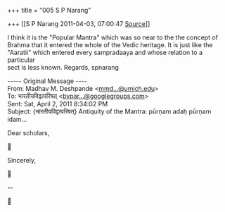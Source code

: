 +++
title = "005 S P Narang"

+++
[[S P Narang	2011-04-03, 07:00:47 [Source](https://groups.google.com/g/bvparishat/c/7NY5SEvADjY)]]



I think it is the "Popular Mantra" which was so near to the the concept of  
Brahma that it entered the whole of the Vedic heritage. It is just like the  
"Aaratii" which entered every sampradaaya and whose relation to a particular  
sect is less known. Regards, spnarang

  
----- Original Message ----  
From: Madhav M. Deshpande \<[mmd...@umich.edu]()\>  
To: भारतीयविद्वत्परिषत् \<[bvpar...@googlegroups.com]()\>  
Sent: Sat, April 2, 2011 8:34:02 PM  
Subject: {भारतीयविद्वत्परिषत्} Antiquity of the Mantra: pūrṇam adaḥ pūrṇam  
idam...

Dear scholars,



Sincerely,



--  



